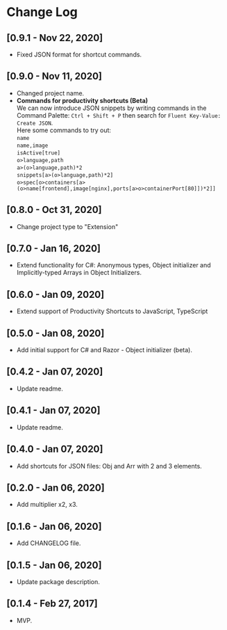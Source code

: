 # Change Log

## [0.9.1 - Nov 22, 2020]

- Fixed JSON format for shortcut commands.

## [0.9.0 - Nov 11, 2020]

- Changed project name.
- **Commands for productivity shortcuts (Beta)**  
We can now introduce JSON snippets by writing commands in the Command Palette: `Ctrl + Shift + P` then search for `Fluent Key-Value: Create JSON`.  
Here some commands to try out:  
`name`  
`name,image`  
`isActive[true]`  
`o>language,path`  
`a>(o>language,path)*2`  
`snippets[a>(o>language,path)*2]`  
`o>spec[o>containers[a>(o>name[frontend],image[nginx],ports[a>o>containerPort[80]])*2]]`

## [0.8.0 - Oct 31, 2020]

- Change project type to "Extension"

## [0.7.0 - Jan 16, 2020]

- Extend functionality for C#: Anonymous types, Object initializer and Implicitly-typed Arrays in Object Initializers.

## [0.6.0 - Jan 09, 2020]

- Extend support of Productivity Shortcuts to JavaScript, TypeScript

## [0.5.0 - Jan 08, 2020]

- Add initial support for C# and Razor - Object initializer (beta).

## [0.4.2 - Jan 07, 2020]

- Update readme.

## [0.4.1 - Jan 07, 2020]

- Update readme.

## [0.4.0 - Jan 07, 2020]

- Add shortcuts for JSON files: Obj and Arr with 2 and 3 elements.

## [0.2.0 - Jan 06, 2020]

- Add multiplier x2, x3.

## [0.1.6 - Jan 06, 2020]

- Add CHANGELOG file.

## [0.1.5 - Jan 06, 2020]

- Update package description.

## [0.1.4 - Feb 27, 2017]

- MVP.